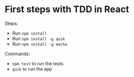 # First steps with TDD in React

Steps:

* Run `npm install`
* Run `npm install -g quik`
* Run `npm install -g mocha`

Commands:

* `npm test` to run the tests
* `quik` to run the app
